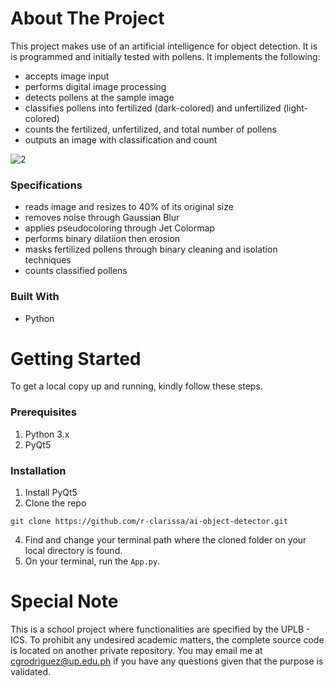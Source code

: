 # About The Project
This project makes use of an artificial intelligence for object detection. It is is programmed and initially tested with pollens. It implements the following: 
- accepts image input
- performs digital image processing
- detects pollens at the sample image
- classifies pollens into fertilized (dark-colored) and unfertilized (light-colored)
- counts the fertilized, unfertilized, and total number of pollens
- outputs an image with classification and count

![2](https://user-images.githubusercontent.com/70369183/215335690-3b5ad38d-7ca1-488e-8a8c-45374e164c47.png)

### Specifications
* reads image and resizes to 40% of its original size
* removes noise through Gaussian Blur
* applies pseudocoloring through Jet Colormap
* performs binary dilatiion then erosion
* masks fertilized pollens through binary cleaning and isolation techniques
* counts classified pollens

### Built With
* Python

# Getting Started
To get a local copy up and running, kindly follow these steps.

### Prerequisites
1. Python 3.x
2. PyQt5

### Installation

1. Install PyQt5
2. Clone the repo
```
git clone https://github.com/r-clarissa/ai-object-detector.git
```
4. Find and change your terminal path where the cloned folder on your local directory is found.
5. On your terminal, run the `App.py`.

# Special Note
This is a school project where functionalities are specified by the UPLB - ICS. To prohibit any undesired academic matters, the complete source code is located on another private repository. You may email me at cgrodriguez@up.edu.ph if you have any questions given that the purpose is validated.
